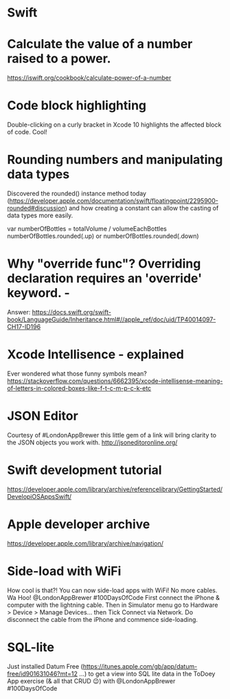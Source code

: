 # Swift

# Calculate the value of a number raised to a power.
https://iswift.org/cookbook/calculate-power-of-a-number

# Code block highlighting
Double-clicking on a curly bracket in Xcode 10 highlights the affected block of code.  Cool!

# Rounding numbers and manipulating data types
Discovered the rounded() instance method today (https://developer.apple.com/documentation/swift/floatingpoint/2295900-rounded#discussion) and how creating a constant can allow the casting of data types more easily.

var numberOfBottles = totalVolume / volumeEachBottles
numberOfBottles.rounded(.up) 
or
numberOfBottles.rounded(.down)

# Why "override func"? Overriding declaration requires an 'override' keyword.  - 
Answer: https://docs.swift.org/swift-book/LanguageGuide/Inheritance.html#//apple_ref/doc/uid/TP40014097-CH17-ID196

# Xcode Intellisence - explained
Ever wondered what those funny symbols mean?
https://stackoverflow.com/questions/6662395/xcode-intellisense-meaning-of-letters-in-colored-boxes-like-f-t-c-m-p-c-k-etc

# JSON Editor
Courtesy of #LondonAppBrewer this little gem of a link will bring clarity to the JSON objects you work with. 
http://jsoneditoronline.org/

# Swift development tutorial 
https://developer.apple.com/library/archive/referencelibrary/GettingStarted/DevelopiOSAppsSwift/

# Apple developer archive
https://developer.apple.com/library/archive/navigation/

# Side-load with WiFi
How cool is that?!  You can now side-load apps with WiFi!  No more cables. Wa Hoo! @LondonAppBrewer #100DaysOfCode  First connect the iPhone & computer with the lightning cable. Then in Simulator menu go to Hardware > Device > Manage Devices... then Tick Connect via Network.  Do disconnect the cable from the iPhone and commence side-loading. 

# SQL-lite 
Just installed Datum Free (https://itunes.apple.com/gb/app/datum-free/id901631046?mt=12 …) to get a view into SQL lite data  in the ToDoey App exercise (& all that CRUD 😉) with @LondonAppBrewer #100DaysOfCode
